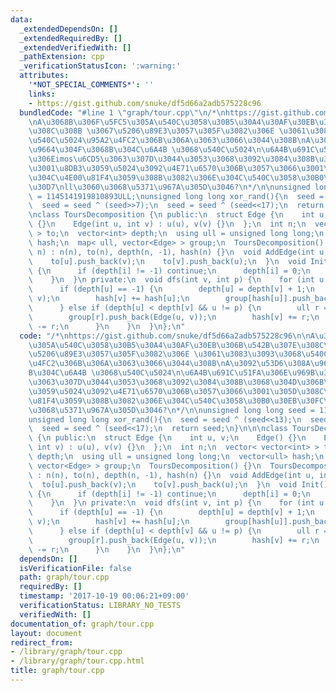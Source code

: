 ```yaml
---
data:
  _extendedDependsOn: []
  _extendedRequiredBy: []
  _extendedVerifiedWith: []
  _pathExtension: cpp
  _verificationStatusIcon: ':warning:'
  attributes:
    '*NOT_SPECIAL_COMMENTS*': ''
    links:
    - https://gist.github.com/snuke/df5d66a2adb575228c96
  bundledCode: "#line 1 \"graph/tour.cpp\"\n/*\nhttps://gist.github.com/snuke/df5d66a2adb575228c96\n\
    \nA\u3068B\u306F\u5FC5\u305A\u540C\u3058\u30B5\u30A4\u30AF\u30EB\u306B\u542B\u307E\
    \u308C\u308B \u3067\u5206\u89E3\u3057\u305F\u3082\u306E \u3061\u3083\u3093\u3068\
    \u540C\u5024\u95A2\u4FC2\u306B\u306A\u3063\u3066\u3044\u308B\nA\u3092\u53D6\u308A\
    \u9664\u304F\u3068B\u304C\u6A4B \u3068\u540C\u5024\n\u6A4B\u691C\u51FA\u306E\u969B\
    \u306Eimos\u6CD5\u3063\u307D\u3044\u3053\u3068\u3092\u3084\u308B\u3068\u304D\u306B\
    \u3001\u8DB3\u3059\u5024\u3092\u4E71\u6570\u306B\u3057\u3066\u3001\u305D\u308C\
    \u304C\u4E00\u81F4\u3059\u308B\u3082\u306E\u304C\u540C\u3058\u30B0\u30EB\u30FC\
    \u30D7\nll\u3060\u3068\u5371\u967A\u305D\u3046?\n*/\n\nunsigned long long seed\
    \ = 1145141919810893ULL;\nunsigned long long xor_rand(){\n  seed = seed ^ (seed<<13);\n\
    \  seed = seed ^ (seed>>7);\n  seed = seed ^ (seed<<17);\n  return seed;\n}\n\n\
    \nclass ToursDecomposition {\n public:\n  struct Edge {\n    int u, v;\n    Edge()\
    \ {}\n    Edge(int u, int v) : u(u), v(v) {}\n  };\n  int n;\n  vector< vector<int>\
    \ > to;\n  vector<int> depth;\n  using ull = unsigned long long;\n  vector<ull>\
    \ hash;\n  map< ull, vector<Edge> > group;\n  ToursDecomposition() {}\n  ToursDecomposition(int\
    \ n) : n(n), to(n), depth(n, -1), hash(n) {}\n  void AddEdge(int u, int v) {\n\
    \    to[u].push_back(v);\n    to[v].push_back(u);\n  }\n  void Init() {\n    rep(i,n)\
    \ {\n      if (depth[i] != -1) continue;\n      depth[i] = 0;\n      dfs(i, -1);\n\
    \    }\n  }\n private:\n  void dfs(int v, int p) {\n    for (int u : to[v]) {\n\
    \      if (depth[u] == -1) {\n        depth[u] = depth[v] + 1;\n        dfs(u,\
    \ v);\n        hash[v] += hash[u];\n        group[hash[u]].push_back(Edge(u, v));\n\
    \      } else if (depth[u] < depth[v] && u != p) {\n        ull r = xor_rand();\n\
    \        group[r].push_back(Edge(u, v));\n        hash[v] += r;\n        hash[u]\
    \ -= r;\n      }\n    }\n  }\n};\n"
  code: "/*\nhttps://gist.github.com/snuke/df5d66a2adb575228c96\n\nA\u3068B\u306F\u5FC5\
    \u305A\u540C\u3058\u30B5\u30A4\u30AF\u30EB\u306B\u542B\u307E\u308C\u308B \u3067\
    \u5206\u89E3\u3057\u305F\u3082\u306E \u3061\u3083\u3093\u3068\u540C\u5024\u95A2\
    \u4FC2\u306B\u306A\u3063\u3066\u3044\u308B\nA\u3092\u53D6\u308A\u9664\u304F\u3068\
    B\u304C\u6A4B \u3068\u540C\u5024\n\u6A4B\u691C\u51FA\u306E\u969B\u306Eimos\u6CD5\
    \u3063\u307D\u3044\u3053\u3068\u3092\u3084\u308B\u3068\u304D\u306B\u3001\u8DB3\
    \u3059\u5024\u3092\u4E71\u6570\u306B\u3057\u3066\u3001\u305D\u308C\u304C\u4E00\
    \u81F4\u3059\u308B\u3082\u306E\u304C\u540C\u3058\u30B0\u30EB\u30FC\u30D7\nll\u3060\
    \u3068\u5371\u967A\u305D\u3046?\n*/\n\nunsigned long long seed = 1145141919810893ULL;\n\
    unsigned long long xor_rand(){\n  seed = seed ^ (seed<<13);\n  seed = seed ^ (seed>>7);\n\
    \  seed = seed ^ (seed<<17);\n  return seed;\n}\n\n\nclass ToursDecomposition\
    \ {\n public:\n  struct Edge {\n    int u, v;\n    Edge() {}\n    Edge(int u,\
    \ int v) : u(u), v(v) {}\n  };\n  int n;\n  vector< vector<int> > to;\n  vector<int>\
    \ depth;\n  using ull = unsigned long long;\n  vector<ull> hash;\n  map< ull,\
    \ vector<Edge> > group;\n  ToursDecomposition() {}\n  ToursDecomposition(int n)\
    \ : n(n), to(n), depth(n, -1), hash(n) {}\n  void AddEdge(int u, int v) {\n  \
    \  to[u].push_back(v);\n    to[v].push_back(u);\n  }\n  void Init() {\n    rep(i,n)\
    \ {\n      if (depth[i] != -1) continue;\n      depth[i] = 0;\n      dfs(i, -1);\n\
    \    }\n  }\n private:\n  void dfs(int v, int p) {\n    for (int u : to[v]) {\n\
    \      if (depth[u] == -1) {\n        depth[u] = depth[v] + 1;\n        dfs(u,\
    \ v);\n        hash[v] += hash[u];\n        group[hash[u]].push_back(Edge(u, v));\n\
    \      } else if (depth[u] < depth[v] && u != p) {\n        ull r = xor_rand();\n\
    \        group[r].push_back(Edge(u, v));\n        hash[v] += r;\n        hash[u]\
    \ -= r;\n      }\n    }\n  }\n};\n"
  dependsOn: []
  isVerificationFile: false
  path: graph/tour.cpp
  requiredBy: []
  timestamp: '2017-10-19 00:06:21+09:00'
  verificationStatus: LIBRARY_NO_TESTS
  verifiedWith: []
documentation_of: graph/tour.cpp
layout: document
redirect_from:
- /library/graph/tour.cpp
- /library/graph/tour.cpp.html
title: graph/tour.cpp
---
```

